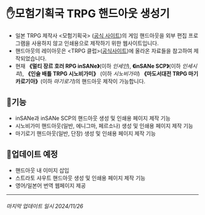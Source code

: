 # ✋모험기획국 TRPG 핸드아웃 생성기

- 일본 TRPG 제작사 <모험기획국> ([공식 사이트](https://bouken.jp/))의 게임 핸드아웃을 외부 편집 프로그램을 사용하지 않고 인쇄용으로 제작하기 위한 웹사이트입니다.
- 핸드아웃의 레이아웃은 <TRPG 클럽>([공식사이트](https://www.trpgclub.com/))에 올라온 자료들을 참고하여 제작되었습니다.
- 현재 **《멀티 장르 호러 RPG inSANe》**(이하 _인세인_), **《inSANe SCP》**(이하 _인세시피_), **《인술 배틀 TRPG 시노비가미》** (이하 _시노비가미_) **《마도서대전 TRPG 마기카로기아》**(이하 _마기로기_)의 핸드아웃 제작이 가능합니다.

## 🎲기능

- inSANe과 inSANe SCP의 핸드아웃 생성 및 인쇄용 페이지 제작 기능
- 시노비가미 핸드아웃(일반, 에니그마, 페르소나) 생성 및 인쇄용 페이지 제작 기능
- 마기로기 핸드아웃(일반, 단장) 생성 및 인쇄용 페이지 제작 기능

## 🎲업데이트 예정

- 핸드아웃 내 이미지 삽입
- 스트라토 샤우트 핸드아웃 생성 및 인쇄용 페이지 제작 기능
- 영어/일본어 번역 웹페이지 제공

---

###### 마지막 업데이트 일시 2024/11/26
